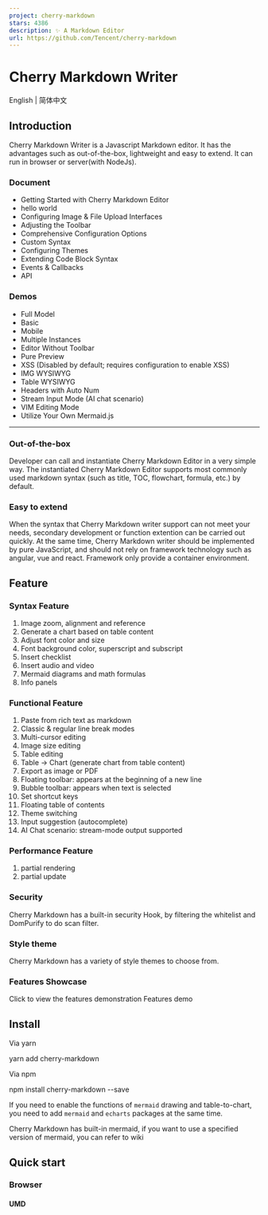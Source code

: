 ```yaml
---
project: cherry-markdown
stars: 4386
description: ✨ A Markdown Editor
url: https://github.com/Tencent/cherry-markdown
---
```


Cherry Markdown Writer
======================

English | 简体中文

Introduction
------------

Cherry Markdown Writer is a Javascript Markdown editor. It has the advantages such as out-of-the-box, lightweight and easy to extend. It can run in browser or server(with NodeJs).

### Document

-   Getting Started with Cherry Markdown Editor
-   hello world
-   Configuring Image & File Upload Interfaces
-   Adjusting the Toolbar
-   Comprehensive Configuration Options
-   Custom Syntax
-   Configuring Themes
-   Extending Code Block Syntax
-   Events & Callbacks
-   API

### Demos

-   Full Model
-   Basic
-   Mobile
-   Multiple Instances
-   Editor Without Toolbar
-   Pure Preview
-   XSS (Disabled by default; requires configuration to enable XSS)
-   IMG WYSIWYG
-   Table WYSIWYG
-   Headers with Auto Num
-   Stream Input Mode (AI chat scenario)
-   VIM Editing Mode
-   Utilize Your Own Mermaid.js

* * *

### **Out-of-the-box**

Developer can call and instantiate Cherry Markdown Editor in a very simple way. The instantiated Cherry Markdown Editor supports most commonly used markdown syntax (such as title, TOC, flowchart, formula, etc.) by default.

### **Easy to extend**

When the syntax that Cherry Markdown writer support can not meet your needs, secondary development or function extention can be carried out quickly. At the same time, Cherry Markdown writer should be implemented by pure JavaScript, and should not rely on framework technology such as angular, vue and react. Framework only provide a container environment.

Feature
-------

### Syntax Feature

1.  Image zoom, alignment and reference
2.  Generate a chart based on table content
3.  Adjust font color and size
4.  Font background color, superscript and subscript
5.  Insert checklist
6.  Insert audio and video
7.  Mermaid diagrams and math formulas
8.  Info panels

### Functional Feature

1.  Paste from rich text as markdown
2.  Classic & regular line break modes
3.  Multi-cursor editing
4.  Image size editing
5.  Table editing
6.  Table -> Chart (generate chart from table content)
7.  Export as image or PDF
8.  Floating toolbar: appears at the beginning of a new line
9.  Bubble toolbar: appears when text is selected
10.  Set shortcut keys
11.  Floating table of contents
12.  Theme switching
13.  Input suggestion (autocomplete)
14.  AI Chat scenario: stream-mode output supported

### Performance Feature

1.  partial rendering
2.  partial update

### Security

Cherry Markdown has a built-in security Hook, by filtering the whitelist and DomPurify to do scan filter.

### Style theme

Cherry Markdown has a variety of style themes to choose from.

### Features Showcase

Click to view the features demonstration Features demo

Install
-------

Via yarn

yarn add cherry-markdown

Via npm

npm install cherry-markdown --save

If you need to enable the functions of `mermaid` drawing and table-to-chart, you need to add `mermaid` and `echarts` packages at the same time.

Cherry Markdown has built-in mermaid, if you want to use a specified version of mermaid, you can refer to wiki

Quick start
-----------

### Browser

#### UMD

<link href\="cherry-editor.min.css" />
<div id\="markdown-container"\></div\>
<script src\="cherry-editor.min.js"\></script\>
<script\>
  new Cherry({
    id: 'markdown-container',
    value: '# welcome to cherry editor!',
  });
</script\>

#### ESM

import 'cherry-markdown/dist/cherry-markdown.css';
import Cherry from 'cherry-markdown';
const cherryInstance \= new Cherry({
  id: 'markdown-container',
  value: '# welcome to cherry editor!',
});

### Node

const { default: CherryEngine } \= require('cherry-markdown/dist/cherry-markdown.engine.core.common');
const cherryEngineInstance \= new CherryEngine();
const htmlContent \= cherryEngineInstance.makeHtml('# welcome to cherry editor!');

Lite Version
------------

Because the size of the mermaid library is very large, the cherry build product contains a core build package without built-in Mermaid. The core build can be imported in the following ways.

### Full mode (With UI Interface)

import 'cherry-markdown/dist/cherry-markdown.css';
import Cherry from 'cherry-markdown/dist/cherry-markdown.core';
const cherryInstance \= new Cherry({
  id: 'markdown-container',
  value: '# welcome to cherry editor!',
});

### Engine Mode (Just Syntax Compile)

// Import Cherry engine core construction
// Engine configuration items are the same as Cherry configuration items, the following document content only introduces the Cherry core package
import CherryEngine from 'cherry-markdown/dist/cherry-markdown.engine.core';
const cherryEngineInstance \= new CherryEngine();
const htmlContent \= cherryEngineInstance.makeHtml('# welcome to cherry editor!');

// --> <h1>welcome to cherry editor!</h1>

### ⚠️ About mermaid

The core build package does not contain mermaid dependency, should import related plug-ins manually.

import 'cherry-markdown/dist/cherry-markdown.css';
import Cherry from 'cherry-markdown/dist/cherry-markdown.core';
import CherryMermaidPlugin from 'cherry-markdown/dist/addons/cherry-code-block-mermaid-plugin';
import mermaid from 'mermaid';

// Plug-in registration must be done before Cherry is instantiated
Cherry.usePlugin(CherryMermaidPlugin, {
  mermaid, // pass in mermaid object
  // mermaidAPI: mermaid.mermaidAPI, // Can also be passed in mermaid API
  // At the same time, you can configure mermaid's behavior here, please refer to the official mermaid document
  // theme: 'neutral',
  // sequence: { useMaxWidth: false, showSequenceNumbers: true }
});

const cherryInstance \= new Cherry({
  id: 'markdown-container',
  value: '# welcome to cherry editor!',
});

From mermaid v10.0.0, the rendering logic changed from synchronous to asynchronous. After `afterChange` or `afterInit` events, mermaid code blocks are rendered as placeholders first, then rendered asynchronously and replaced.

If you need to get the content after asynchronous rendering is finished, you can use the following example:

const cherryInstance \= new Cherry({
  id: 'markdown-container',
  // Use a template string to include the mermaid code block directly
  value: \`
    \`\`\`mermaid
    graph LR
        A\[Company\] \--\>| Off work | B(Market)
        B \--\> C{See<br\>melon seller}
        C \--\>|Yes| D\[Buy a bun\]
        C \--\>|No| E\[Buy one pound of buns\]
    \`\`\`
  \`,
  callback: {
    afterAsyncRender: (md, html) \=> {
      // md is the markdown source, html is the rendered result
    }
  }
});

### Dynamic import

**recommend** Using Dynamic import, the following is an example of webpack Dynamic import.

import 'cherry-markdown/dist/cherry-markdown.css';
import Cherry from 'cherry-markdown/dist/cherry-markdown.core';

const registerPlugin \= async () \=> {
  const \[{ default: CherryMermaidPlugin }, mermaid\] \= await Promise.all(\[
    import('cherry-markdown/src/addons/cherry-code-block-mermaid-plugin'),
    import('mermaid'),
  \]);
  Cherry.usePlugin(CherryMermaidPlugin, {
    mermaid, // pass in mermaid object
  });
};

registerPlugin().then(() \=> {
  //  Plug-in registration must be done before Cherry is instantiated
  const cherryInstance \= new Cherry({
    id: 'markdown-container',
    value: '# welcome to cherry editor!',
  });
});

Configuration
-------------

see `/src/Cherry.config.js` or click here

Example
-------

Click here for more examples.

### Client

Under development, please stay tuned or see `/packages/client/`

Extension
---------

### Customize Syntax

See the custom syntax documentation: Custom syntax docs

### Customize Toolbar

Cherry supports five toolbar positions, each position can be extended with custom toolbar buttons. See the toolbar configuration documentation for details: Customize toolbar buttons.

Unit Test
---------

`Vitest` has been added as a basic configuration, but the related test cases have not been fully tested. Welcome to submit rich test cases.

Contribution Guidelines
-----------------------

Welcome to join us in building a powerful Markdown editor. You can also submit feature requests as issues. Before writing new features, you can learn about the Introduction to cherry-markdown editor. Please read the Contribution Guidelines before making contributions.

Stargazers over time
--------------------

License
-------

Apache-2.0
